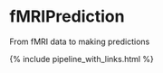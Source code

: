fMRIPrediction
==============================

From fMRI data to making predictions

{% include pipeline_with_links.html %}

